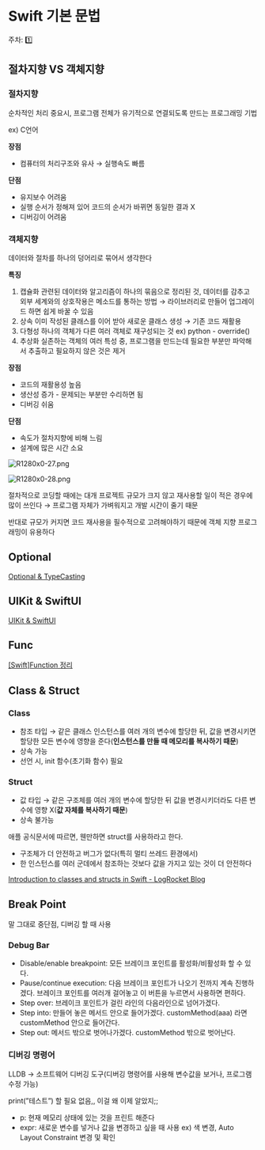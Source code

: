 # Swift 기본 문법

주차: 1️⃣

## 절차지향 VS 객체지향

### 절차지향

순차적인 처리 중요시, 프로그램 전체가 유기적으로 연결되도록 만드는 프로그래밍 기법

ex) C언어

**장점**

- 컴퓨터의 처리구조와 유사 → 실행속도 빠름

**단점**

- 유지보수 어려움
- 실행 순서가 정해져 있어 코드의 순서가 바뀌면 동일한 결과 X
- 디버깅이 어려움

### 객체지향

데이터와 절차를 하나의 덩어리로 묶어서 생각한다

**특징**

1. 캡슐화
관련된 데이터와 알고리즘이 하나의 묶음으로 정리된 것, 데이터를 감추고 외부 세계와의 상호작용은 메소드를 통하는 방법 → 라이브러리로 만들어 업그레이드 하면 쉽게 바꿀 수 있음
2. 상속
이미 작성된 클래스를 이어 받아 새로운 클래스 생성 → 기존 코드 재활용
3. 다형성
하나의 객체가 다른 여러 객체로 재구성되는 것
ex) python - override()
4. 추상화
실존하는 객체의 여러 특성 중, 프로그램을 만드는데 필요한 부분만 파악해서 추출하고 필요하지 않은 것은 제거

**장점**

- 코드의 재활용성 높음
- 생산성 증가 - 문제되는 부분만 수리하면 됨
- 디버깅 쉬움

**단점**

- 속도가 절차지향에 비해 느림
- 설계에 많은 시간 소요

![R1280x0-27.png](Swift%20%E1%84%80%E1%85%B5%E1%84%87%E1%85%A9%20bd00f/R1280x0-27.png)

![R1280x0-28.png](Swift%20%E1%84%80%E1%85%B5%E1%84%87%E1%85%A9%20bd00f/R1280x0-28.png)

절차적으로 코딩할 때에는 대개 프로젝트 규모가 크지 않고 재사용할 일이 적은 경우에 많이 쓰인다 → 프로그램 자체가 가벼워지고 개발 시간이 줄기 때문

반대로 규모가 커지면 코드 재사용을 필수적으로 고려해야하기 때문에 객체 지향 프로그래밍이 유용하다

## Optional

[Optional & TypeCasting](https://github.com/UMC-PNU-2nd/iOS-study/blob/Muss/week1/Readme/Optional%20%26%20TypeCasting.md)

## UIKit & SwiftUI

[UIKit & SwiftUI](https://github.com/UMC-PNU-2nd/iOS-study/blob/Muss/week1/Readme/UIKit%20%26%20SwiftUI.md)

## Func

[[Swift]Function 정리](http://minsone.github.io/mac/ios/swift-function-summary)

## Class & Struct

### Class

- 참조 타입 → 같은 클래스 인스턴스를 여러 개의 변수에 할당한 뒤, 값을 변경시키면 할당한 모든 변수에 영향을 준다(**인스턴스를 만들 때 메모리를 복사하기 때문**)
- 상속 가능
- 선언 시, init 함수(초기화 함수) 필요

### Struct

- 값 타입 → 같은 구조체를 여러 개의 변수에 할당한 뒤 값을 변경시키더라도 다른 변수에 영향 X(**값 자체를 복사하기 때문**)
- 상속 불가능

애플 공식문서에 따르면, 웬만하면 struct를 사용하라고 한다.

- 구조체가 더 안전하고 버그가 없다(특히 멀티 쓰레드 환경에서)
- 한 인스턴스를 여러 군데에서 참조하는 것보다 값을 가지고 있는 것이 더 안전하다

[Introduction to classes and structs in Swift - LogRocket Blog](https://blog.logrocket.com/introduction-to-classes-and-structs-in-swift/)

## Break Point

말 그대로 중단점, 디버깅 할 때 사용

### Debug Bar

- Disable/enable breakpoint: 모든 브레이크 포인트를 활성화/비활성화 할 수 있다.
- Pause/continue execution: 다음 브레이크 포인트가 나오기 전까지 계속 진행하겠다. 브레이크 포인트를 여러개 걸어놓고 이 버튼을 누르면서 사용하면 편하다.
- Step over: 브레이크 포인트가 걸린 라인의 다음라인으로 넘어가겠다.
- Step into: 만들어 놓은 메서드 안으로 들어가겠다. customMethod(aaa) 라면 customMethod 안으로 들어간다.
- Step out: 메서드 밖으로 벗어나가겠다. customMethod 밖으로 벗어난다.

### 디버깅 명령어

LLDB → 소프트웨어 디버깅 도구(디버깅 명령어를 사용해 변수값을 보거나, 프로그램 수정 가능)

print(”테스트”) 할 필요 없음,, 이걸 왜 이제 알았지;;

- p: 현재 메모리 상태에 있는 것을 프린트 해준다
- expr: 새로운 변수를 넣거나 값을 변경하고 싶을 때 사용
ex) 색 변경, Auto Layout Constraint 변경 및 확인